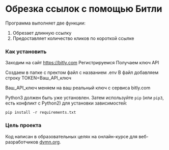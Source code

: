 # Обрезка ссылок с помощью Битли

Программа выполняет две функции:

1. Обрезает длинную ссылку
2. Предоставляет количество кликов по короткой ссылке

### Как установить

Заходим на сайт https://bitly.com 
Регистрируемся 
Получаем ключ API

Создаем в папке с пректом файл с названием .env
В файл добавляем строку TOKEN=Ваш_API_ключ

Ваш_API_ключ меняем на ваш реальный ключ с сервиса bitly.com


Python3 должен быть уже установлен. 
Затем используйте `pip` (или `pip3`, есть конфликт с Python2) для установки зависимостей:
```
pip install -r requirements.txt
```

### Цель проекта

Код написан в образовательных целях на онлайн-курсе для веб-разработчиков [dvmn.org](https://dvmn.org/).
